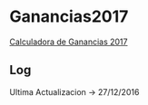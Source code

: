# Ganancias2017
[Calculadora de Ganancias 2017](https://artools.github.io/ganancias2017/pages/index.html)

## Log
Ultima Actualizacion -> 27/12/2016
